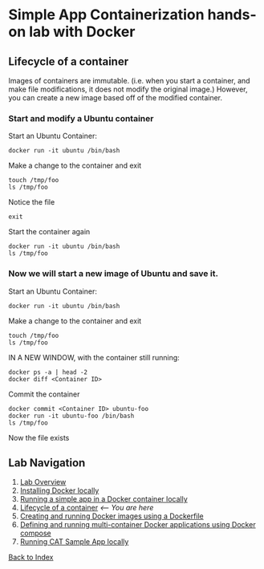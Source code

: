 # Simple App Containerization hands-on lab with Docker 
## Lifecycle of a container

Images of containers are immutable.  (i.e. when you start a container, and make file modifications, it does not modify the original image.)  However, you can create a new image based off of the modified container.

### Start and modify a Ubuntu container 
Start an Ubuntu Container:
```
docker run -it ubuntu /bin/bash
```

Make a change to the container and exit
```
touch /tmp/foo
ls /tmp/foo
```

Notice the file
```
exit
```

Start the container again
```
docker run -it ubuntu /bin/bash
ls /tmp/foo
```

### Now we will start a new image of Ubuntu and save it.
Start an Ubuntu Container:
```
docker run -it ubuntu /bin/bash
```

Make a change to the container and exit
```
touch /tmp/foo
ls /tmp/foo
```

IN A NEW WINDOW, with the container still running:
```
docker ps -a | head -2
docker diff <Container ID>
```

Commit the container
```
docker commit <Container ID> ubuntu-foo
docker run -it ubuntu-foo /bin/bash
ls /tmp/foo
```

Now the file exists


## Lab Navigation
1. [Lab Overview](./index.md)
1. [Installing Docker locally](./step01.md)
1. [Running a simple app in a Docker container locally](./step02.md)
1. [Lifecycle of a container](./step03.md) *<-- You are here*
1. [Creating and running Docker images using a Dockerfile](./step04.md)
1. [Defining and running multi-container Docker applications using Docker compose](./step05.md)
1. [Running CAT Sample App locally](./step06.md)

[Back to Index](../../index.md)
